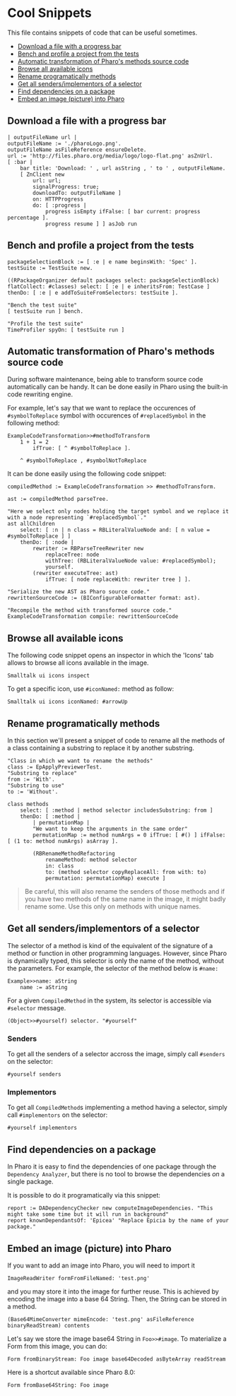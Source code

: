 # Cool Snippets

This file contains snippets of code that can be useful sometimes.

- [Download a file with a progress bar](#download-a-file-with-a-progress-bar)
- [Bench and profile a project from the tests](#bench-and-profile-a-project-from-the-tests)
- [Automatic transformation of Pharo's methods source code](#automatic-transformation-of-pharo-s-methods-source-code)
- [Browse all available icons](#browse-all-available-icons)
- [Rename programatically methods](#rename-programatically-methods)
- [Get all senders/implementors of a selector](#get-all-sendersimplementors-of-a-selector)
- [Find dependencies on a package](#find-dependencies-on-a-package)
- [Embed an image (picture) into Pharo](#embed-an-image-picture-into-pharo)

## Download a file with a progress bar

```Smalltalk
| outputFileName url |
outputFileName := './pharoLogo.png'.
outputFileName asFileReference ensureDelete.
url := 'http://files.pharo.org/media/logo/logo-flat.png' asZnUrl.
[ :bar | 
	bar title: 'Download: ' , url asString , ' to ' , outputFileName.
	[ ZnClient new
		url: url;
		signalProgress: true;
		downloadTo: outputFileName ]
		on: HTTPProgress
		do: [ :progress | 
			progress isEmpty ifFalse: [ bar current: progress percentage ].
			progress resume ] ] asJob run
```

## Bench and profile a project from the tests

```Smalltalk
packageSelectionBlock := [ :e | e name beginsWith: 'Spec' ].
testSuite := TestSuite new.
	
((RPackageOrganizer default packages select: packageSelectionBlock) flatCollect: #classes) select: [ :e | e inheritsFrom: TestCase ] thenDo: [ :e | e addToSuiteFromSelectors: testSuite ].

"Bench the test suite"	
[ testSuite run ] bench.

"Profile the test suite"
TimeProfiler spyOn: [ testSuite run ]

```

## Automatic transformation of Pharo's methods source code
During software maintenance, being able to transform source code automatically can be handy. It can be done easily in Pharo using the built-in code rewriting engine.

For example, let's say that we want to replace the occurences of `#symbolToReplace` symbol with occurences of `#replacedSymbol` in the following method:

```Smalltalk
ExampleCodeTransformation>>#methodToTransform
	1 + 1 = 2
		ifTrue: [ ^ #symbolToReplace ].

	^ #symbolToReplace , #symbolNotToReplace
```

It can be done easily using the following code snippet:

```Smalltalk
compiledMethod := ExampleCodeTransformation >> #methodToTransform.

ast := compiledMethod parseTree.

"Here we select only nodes holding the target symbol and we replace it with a node representing `#replacedSymbol`."
ast allChildren
	select: [ :n | n class = RBLiteralValueNode and: [ n value = #symbolToReplace ] ]
	thenDo: [ :node |
		rewriter := RBParseTreeRewriter new
			replaceTree: node
			withTree: (RBLiteralValueNode value: #replacedSymbol);
			yourself.
		(rewriter executeTree: ast)
			ifTrue: [ node replaceWith: rewriter tree ] ].
		
"Serialize the new AST as Pharo source code."
rewrittenSourceCode := (BIConfigurableFormatter format: ast).

"Recompile the method with transformed source code."
ExampleCodeTransformation compile: rewrittenSourceCode
```

## Browse all available icons
The following code snippet opens an inspector in which the 'Icons' tab allows to browse all icons available in the image.

```
Smalltalk ui icons inspect
```

To get a specific icon, use `#iconNamed:` method as follow:

```
Smalltalk ui icons iconNamed: #arrowUp
```

## Rename programatically methods

In this section we'll present a snippet of code to rename all the methods of a class containing a substring to replace it by another substring. 

```Smalltalk
"Class in which we want to rename the methods"
class := EpApplyPreviewerTest.
"Substring to replace"
from := 'With'.
"Substring to use"
to := 'Without'.

class methods
	select: [ :method | method selector includesSubstring: from ]
	thenDo: [ :method | 
		| permutationMap |
		"We want to keep the arguments in the same order"
		permutationMap := method numArgs = 0 ifTrue: [ #() ] ifFalse: [ (1 to: method numArgs) asArray ].
		
		(RBRenameMethodRefactoring
			renameMethod: method selector
			in: class
			to: (method selector copyReplaceAll: from with: to)
			permutation: permutationMap) execute ]
```

> Be careful, this will also rename the senders of those methods and if you have two methods of the same name in the image, it might badly rename some. Use this only on methods with unique names.

## Get all senders/implementors of a selector
The selector of a method is kind of the equivalent of the signature of a method or function in other programming languages.
However, since Pharo is dynamically typed, this selector is only the name of the method, without the parameters.
For example, the selector of the method below is `#name:`

```
Example>>name: aString
	name := aString
```

For a given `CompiledMethod` in the system, its selector is accessible via `#selector` message.

```
(Object>>#yourself) selector. "#yourself"
```

### Senders
To get all the senders of a selector accross the image, simply call `#senders` on the selector:

```
#yourself senders
```

### Implementors
To get all `CompiledMethod`s implementing a method having a selector, simply call `#implementors` on the selector:

```
#yourself implementors
```

## Find dependencies on a package

In Pharo it is easy to find the dependencies of one package through the `Dependency Analyzer`, but there is no tool to browse the dependencies *on* a single package. 

It is possible to do it programatically via this snippet:

```Smalltalk
report := DADependencyChecker new computeImageDependencies. "This might take some time but it will run in background"
report knownDependantsOf: 'Epicea' "Replace Epicia by the name of your package."
```

## Embed an image (picture) into Pharo
If you want to add an image into Pharo, you will need to import it
```Smalltalk
ImageReadWriter formFromFileNamed: 'test.png'
```
and you may store it into the image for further reuse. This is achieved by encoding the image into a base 64 String. Then, the String can be stored in a method.
```Smalltalk
(Base64MimeConverter mimeEncode: 'test.png' asFileReference binaryReadStream) contents
```
Let's say we store the image base64 String in `Foo>>#image`. To materialize a Form from this image, you can do:
```Smalltalk
Form fromBinaryStream: Foo image base64Decoded asByteArray readStream
```
Here is a shortcut available since Pharo 8.0:
```Smalltalk
Form fromBase64String: Foo image
```
